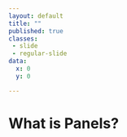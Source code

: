```yaml
---
layout: default
title: ""
published: true
classes:
 - slide
 - regular-slide
data:
  x: 0
  y: 0

---
```

# What is Panels? #